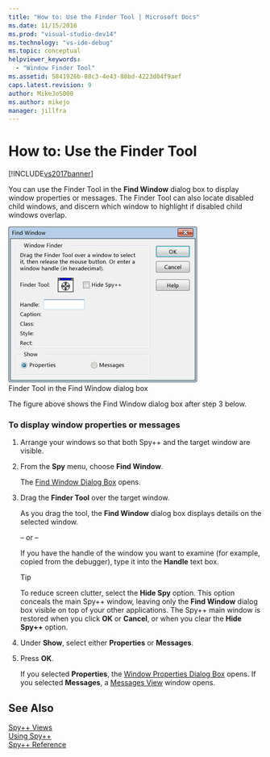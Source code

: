 ```yaml
---
title: "How to: Use the Finder Tool | Microsoft Docs"
ms.date: 11/15/2016
ms.prod: "visual-studio-dev14"
ms.technology: "vs-ide-debug"
ms.topic: conceptual
helpviewer_keywords: 
  - "Window Finder Tool"
ms.assetid: 5841926b-08c3-4e43-88bd-4223d04f9aef
caps.latest.revision: 9
author: MikeJo5000
ms.author: mikejo
manager: jillfra
---
```

# How to: Use the Finder Tool
[!INCLUDE[vs2017banner](../includes/vs2017banner.md)]

You can use the Finder Tool in the **Find Window** dialog box to display window properties or messages. The Finder Tool can also locate disabled child windows, and discern which window to highlight if disabled child windows overlap.  
  
 ![Spy&#43;&#43; Find Window Dialog Box](../debugger/media/icon-spy-find.png "Icon_Spy++_Find")  
Finder Tool in the Find Window dialog box  
  
 The figure above shows the Find Window dialog box after step 3 below.  
  
### To display window properties or messages  
  
1. Arrange your windows so that both Spy++ and the target window are visible.  
  
2. From the **Spy** menu, choose **Find Window**.  
  
     The [Find Window Dialog Box](../debugger/find-window-dialog-box.md) opens.  
  
3. Drag the **Finder Tool** over the target window.  
  
     As you drag the tool, the **Find Window** dialog box displays details on the selected window.  
  
     – or –  
  
     If you have the handle of the window you want to examine (for example, copied from the debugger), type it into the **Handle** text box.  
  
    > [!TIP]
    >  To reduce screen clutter, select the **Hide Spy** option. This option conceals the main Spy++ window, leaving only the **Find Window** dialog box visible on top of your other applications. The Spy++ main window is restored when you click **OK** or **Cancel**, or when you clear the **Hide Spy++** option.  
  
4. Under **Show**, select either **Properties** or **Messages**.  
  
5. Press **OK**.  
  
     If you selected **Properties**, the [Window Properties Dialog Box](../debugger/window-properties-dialog-box.md) opens. If you selected **Messages**, a [Messages View](../debugger/messages-view.md) window opens.  
  
## See Also  
 [Spy++ Views](../debugger/spy-increment-views.md)   
 [Using Spy++](../debugger/using-spy-increment.md)   
 [Spy++ Reference](../debugger/spy-increment-reference.md)
